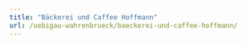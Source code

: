 ```yaml
---
title: "Bäckerei und Caffee Hoffmann"
url: /uebigau-wahrenbrueck/baeckerei-und-caffee-hoffmann/
---
```

